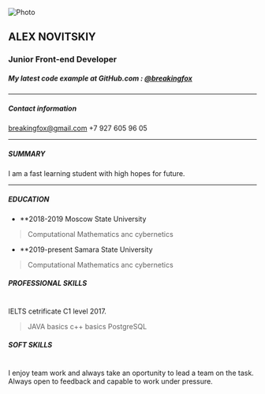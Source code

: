 
![Photo](https://sites.google.com/site/dekchysite95/_/rsrc/1480944463347/extra-credit/google.png)

## ALEX NOVITSKIY

### Junior Front-end Developer

##### My latest code example at GitHub.com : [@breakingfox](https://github.com/breakingfox/AlcoParty)

---

##### Contact information
breakingfox@gmail.com
+7 927 605 96 05

---

##### SUMMARY  

I am a fast learning student with high hopes for future.

---

##### EDUCATION

* **2018-2019 Moscow State University
>Computational Mathematics anc cybernetics
* **2019-present Samara State University
>Computational Mathematics anc cybernetics

##### PROFESSIONAL SKILLS
 \
IELTS cetrificate C1 level 2017.

>JAVA basics
>c++ basics
>PostgreSQL

##### SOFT SKILLS 
 \
I enjoy team work and always take an oportunity to lead a team on the task.
Always open to feedback and capable to work under pressure.
